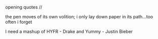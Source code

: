 opening quotes //

the pen moves of its own volition; i only lay down paper in its path...too often i forget

I need a mashup of HYFR - Drake and Yummy - Justin Bieber

